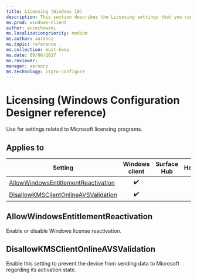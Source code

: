```yaml
---
title: Licensing (Windows 10)
description: This section describes the Licensing settings that you can configure in provisioning packages for Windows 10 using Windows Configuration Designer.
ms.prod: windows-client
author: aczechowski
ms.localizationpriority: medium
ms.author: aaroncz
ms.topic: reference
ms.collection: must-keep
ms.date: 09/06/2017
ms.reviewer: 
manager: aaroncz
ms.technology: itpro-configure
---
```


# Licensing (Windows Configuration Designer reference)

Use for settings related to Microsoft licensing programs. 

## Applies to

| Setting   | Windows client | Surface Hub | HoloLens | IoT Core |
| --- | :---: | :---: | :---: | :---: |
| [AllowWindowsEntitlementReactivation](#allowwindowsentitlementreactivation) | ✔️  |  |  |  |
| [DisallowKMSClientOnlineAVSValidation](#disallowkmsclientonlineavsvalidation) | ✔️  |  |  |  |

## AllowWindowsEntitlementReactivation

Enable or disable Windows license reactivation.

## DisallowKMSClientOnlineAVSValidation

Enable this setting to prevent the device from sending data to Microsoft regarding its activation state. 
